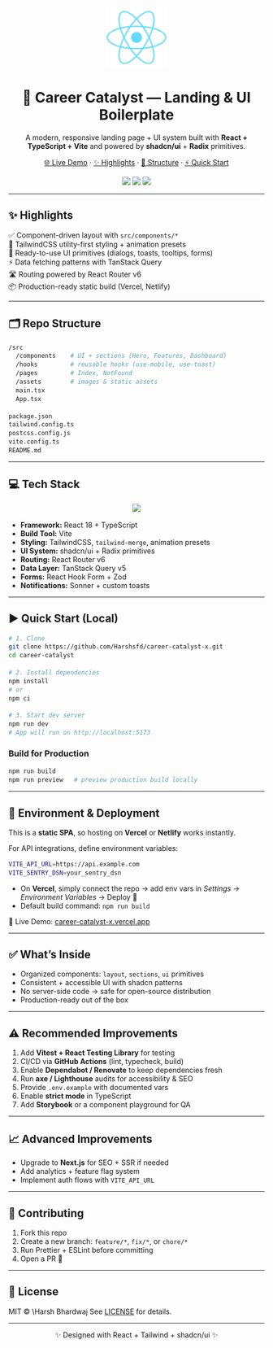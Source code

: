 <!-- Banner / Logo -->
<p align="center">
  <img src="https://raw.githubusercontent.com/vercel/vercel/main/packages/frameworks/logos/react.svg" alt="Career Catalyst Logo" width="120" />
</p>

<h1 align="center">🚀 Career Catalyst — Landing & UI Boilerplate</h1>

<p align="center">
  A modern, responsive landing page + UI system built with <b>React + TypeScript + Vite</b> and powered by <b>shadcn/ui</b> + <b>Radix</b> primitives.
</p>

<p align="center">
  <a href="https://career-catalyst-x.vercel.app" target="_blank">🌐 Live Demo</a> ·
  <a href="#✨-highlights">✨ Highlights</a> ·
  <a href="#🗂️-repo-structure">📂 Structure</a> ·
  <a href="#▶️-quick-start-local">⚡ Quick Start</a>
</p>

<p align="center">
  <img src="https://img.shields.io/badge/version-0.0.0-blue.svg?style=for-the-badge" />
  <img src="https://img.shields.io/badge/build-vite-green?style=for-the-badge&logo=vite" />
  <img src="https://img.shields.io/badge/license-MIT-lightgrey?style=for-the-badge" />
</p>

---

## ✨ Highlights

✅ Component-driven layout with `src/components/*`  
🎨 TailwindCSS utility-first styling + animation presets  
🧩 Ready-to-use UI primitives (dialogs, toasts, tooltips, forms)  
⚡ Data fetching patterns with TanStack Query  
🛣️ Routing powered by React Router v6  
📦 Production-ready static build (Vercel, Netlify)

---

## 🗂️ Repo Structure

```bash
/src
  /components    # UI + sections (Hero, Features, Dashboard)
  /hooks         # reusable hooks (use-mobile, use-toast)
  /pages         # Index, NotFound
  /assets        # images & static assets
  main.tsx
  App.tsx

package.json
tailwind.config.ts
postcss.config.js
vite.config.ts
README.md
````

---

## 💻 Tech Stack

<p align="center">
  <img src="https://skillicons.dev/icons?i=react,typescript,vite,tailwind,radix,vercel" />
</p>

* **Framework:** React 18 + TypeScript
* **Build Tool:** Vite
* **Styling:** TailwindCSS, `tailwind-merge`, animation presets
* **UI System:** shadcn/ui + Radix primitives
* **Routing:** React Router v6
* **Data Layer:** TanStack Query v5
* **Forms:** React Hook Form + Zod
* **Notifications:** Sonner + custom toasts

---

## ▶️ Quick Start (Local)

```bash
# 1. Clone
git clone https://github.com/Harshsfd/career-catalyst-x.git
cd career-catalyst

# 2. Install dependencies
npm install
# or
npm ci

# 3. Start dev server
npm run dev
# App will run on http://localhost:5173
```

### Build for Production

```bash
npm run build
npm run preview   # preview production build locally
```

---

## 🔧 Environment & Deployment

This is a **static SPA**, so hosting on **Vercel** or **Netlify** works instantly.

For API integrations, define environment variables:

```bash
VITE_API_URL=https://api.example.com
VITE_SENTRY_DSN=your_sentry_dsn
```

* On **Vercel**, simply connect the repo → add env vars in *Settings → Environment Variables* → Deploy 🚀
* Default build command: `npm run build`

🔗 Live Demo: [career-catalyst-x.vercel.app](https://career-catalyst-x.vercel.app)

---

## ✅ What’s Inside

* Organized components: `layout`, `sections`, `ui` primitives
* Consistent + accessible UI with shadcn patterns
* No server-side code → safe for open-source distribution
* Production-ready out of the box

---

## ⚠️ Recommended Improvements

1. Add **Vitest + React Testing Library** for testing
2. CI/CD via **GitHub Actions** (lint, typecheck, build)
3. Enable **Dependabot / Renovate** to keep dependencies fresh
4. Run **axe / Lighthouse** audits for accessibility & SEO
5. Provide `.env.example` with documented vars
6. Enable **strict mode** in TypeScript
7. Add **Storybook** or a component playground for QA

---

## 📈 Advanced Improvements

* Upgrade to **Next.js** for SEO + SSR if needed
* Add analytics + feature flag system
* Implement auth flows with `VITE_API_URL`

---

## 🤝 Contributing

1. Fork this repo
2. Create a new branch: `feature/*`, `fix/*`, or `chore/*`
3. Run Prettier + ESLint before committing
4. Open a PR 🚀

---

## 🧾 License

MIT © \Harsh Bhardwaj 
See [LICENSE](LICENSE) for details.

---

<p align="center">✨ Designed with React + Tailwind + shadcn/ui ✨</p>